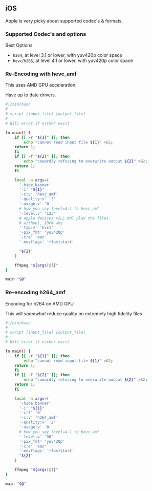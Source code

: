 iOS
---

Apple is very picky about supported codec's & formats.

### Supported Codec's and options

Best Options

* `h264`, at level 3.1 or lower, with yuv420p color space
* `hevc`/`h265`, at level 4.1 or lower, with yuv420p color space

### Re-Encoding with hevc_amf

This uses AMD GPU acceleration.

Have up to date drivers.

```bash
#!/bin/bash
# 
# script [input_file] [output_file]
#
# Will error if either exist

fn main() {
    if [[ -r "${1}" ]]; then
        echo "cannot read input file ${1}" >&2;
	return 1;
    fi
    if [[ -f "${2}" ]]; then
    	echo "cowardly refusing to overwrite output ${2}" >&2;
	return 1;
    fi

    local -a args=(
      '-hide_banner'
      '-i' "${1}"
      '-c:v' 'hevc_amf'
      '-quality:v' '2'
      '-usage:v' '0'
      # how you say level=4.1 to hevc_amf
      '-level:v' '123'
      # apple devices WILL NOT play the files
      # without, IDFK why
      '-tag:v' 'hvc1'
      '-pix_fmt' 'yuv420p'
      '-c:a' 'aac'
      '-movflags' '+faststart'

      "${2}"
    )

    ffmpeg "${args[@]}"
}

main "$@"
```

### Re-encoding h264_amf

Encoding for h264 on AMD GPU

This will _somewhat_ reduce quality on extremely high fidelity files

```bash
#!/bin/bash
# 
# script [input_file] [output_file]
#
# Will error if either exist

fn main() {
    if [[ -r "${1}" ]]; then
        echo "cannot read input file ${1}" >&2;
	return 1;
    fi
    if [[ -f "${2}" ]]; then
    	echo "cowardly refusing to overwrite output ${2}" >&2;
	return 1;
    fi

    local -a args=(
      '-hide_banner'
      '-i' "${1}"
      '-crf' '0'
      '-c:v' 'h264_amf'
      '-quality:v' '2'
      '-usage:v' '0'
      # how you say level=4.1 to hevc_amf
      '-level:v' '30'
      '-pix_fmt' 'yuv420p'
      '-c:a' 'aac'
      '-movflags' '+faststart'
      "${2}"
    )

    ffmpeg "${args[@]}"
}

main "$@"
```
